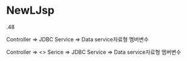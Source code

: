 # NewLJsp




.48

Controller  => JDBC Service => Data
service자료형 멤버변수


Controller  => <<ingterface>> Serice => JDBC Service => Data
service자료형 멤버변수
